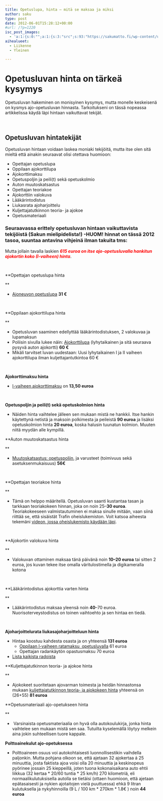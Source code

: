 ```yaml
---
title: Opetuslupa, hinta – mitä se maksaa ja miksi
author: saku
type: post
date: 2012-06-01T15:28:12+00:00
#url: /?p=1220
isc_post_images:
  - 'a:1:{s:0:"";a:1:{s:3:"src";s:93:"https://sakumatto.fi/wp-content/uploads/Ajo-opetus-opetusluvalla-auton-varusteet1-300x210.jpg";}}'
aihealueet:
  - Liikenne
  - Yleinen

---
```

# Opetusluvan hinta on tärkeä kysymys

Opetusluvan hakeminen on monisyinen kysymys, mutta monelle keskeisenä on kysmys ajo-opetusluvan hinnasta. Tarkoitukseni on tässä nopeassa artikkelissa käydä läpi hintaan vaikuttavat tekijät.

&nbsp;

## Opetusluvan hintatekijät

Opetusluvan hintaan voidaan laskea moniaki tekijöitä, mutta itse olen sitä mieltä että ainakin seuraavat olisi otettava huomioon:

  * Opettajan opetuslupa
  * Oppilaan ajokorttilupa
  * Ajokorttimaksu
  * Opetuspoljin ja peili(t) sekä opetuskolmio
  * Auton muutoskatsastus
  * Opettajan teoriakoe
  * Ajokorttiin valokuva
  * Lääkärintodistus
  * Liukasrata ajoharjoittelu
  * Kuljettajatutkinnon teoria- ja ajokoe
  * Opetusmateriaali

### Seuraavassa erittely opetusluvan hintaan vaikuttavista tekijöistä (Sakun mielipidelista!) -HUOM! hinnat on tässä 2012 tasoa, suuntaa antavina vihjeinä ilman takuita tms:

Mutta jollain tavalla laskien <span style="color: #ff0000;"><em><strong>615 euroa on itse ajo-opetusluvalla hankitun ajokortin koko (I-vaiheen) hinta</strong></em></span>.

&nbsp;

**Opettajan opetuslupa hinta
  
** 

  * <a title="Opettajan opetusluvan hinta" href="http://www.poliisi.fi/poliisi/home.nsf/pages/A197460FC381D4ADC2256BC30045BC0E?opendocument" target="_blank" rel="nofollow">Ajoneuvon opetuslupa</a> **31 €**

&nbsp;

**Oppilaan ajokorttilupa hinta
  
** 

  * Opetusluvan saaminen edellyttää lääkärintodistuksen, 2 valokuvaa ja lupamaksun
  * Poliisin sivulla lukee näin: <a title="Oppilaan ajokorttilupa" href="http://www.poliisi.fi/poliisi/home.nsf/suomi/ajokortti" target="_blank" rel="nofollow">Ajokorttilupa</a> (lyhytaikainen ja sitä seuraava pysyvä auton ajokortti) **60 €**
  * Mikäli tarvitset luvan uudestaan: Uusi lyhytaikainen I ja II vaiheen ajokorttilupa ilman kuljettajantutkintoa 60 €

&nbsp;

**Ajokorttimaksu hinta**

  * <a title="Ajokorttimaksu, I-vaihe" href="http://www.ajovarma.fi/hinnasto/Sivut/default.aspx" target="_blank" rel="nofollow">I-vaiheen ajokorttimaksu</a> on **13,50 euroa**

&nbsp;

**Opetuspoljin ja peili(t) sekä opetuskolmion hinta**

  * Näiden hinta vaihtelee jälleen sen mukaan mistä ne hankkii. Itse hankin käytettynä netistä ja maksoin polkimesta ja peileistä **90 euroa** ja lisäksi opetuskolmion hinta **20 euroa**, koska halusin tuunatun kolmion. Muuten niitä myydän alle kympillä.


**Auton muutoskatsastus hinta
  
** 

  * <a title="Opetuspolkimen muutoskatsastuksen hinta" href="http://www.mantsalanautokatsastus.fi/hinnasto.html" target="_blank" rel="nofollow">Muutoskatsastus: opetuspoljin</a>, ja varusteet (toimivuus sekä asetuksenmukaisuus) **56€**

&nbsp;

**Opettajan teoriakoe hinta
  
** 

  * Tämä on helppo määritellä. Opetusluvan saanti kustantaa tasan ja tarkkaan teoriakokeen hinnan, joka on noin 25–**30 euroa**. Teoriakokeeseen valmistautuminen ei maksa sinulle mitään, vaan siinä riittää se, että sisäistät Trafin oheislukemiston. Voit katsoa aiheesta tekemäni <a title="Trafin B-luokan opetusluvan oheislukemisto" href="http://youtu.be/uHspC6VmTj8" target="_blank" rel="nofollow">videon, jossa oheislukemisto käydään läpi</a>.

&nbsp;

**Ajokortin valokuva hinta
  
** 

  * Valokuvan ottaminen maksaa tänä päivänä noin **10–20 euroa** tai sitten 2 euroa, jos kuvan tekee itse omalla väritulostimella ja digikameralla kotona

&nbsp;

**Lääkärintodistus ajokorttia varten hinta
  
** 

  * Lääkärintodistus maksaa yleensä noin **40**–70 euroa. Nuorisoterveystodistus on toinen vaihtoehto ja sen hintaa en tiedä.

&nbsp;

**Ajoharjoittelurata liukasajoharjoitteluun hinta**

  * Hintaa koostuu kahdesta osasta ja on yhteensä **131 euroa** 
      * <a title="Liukasharjoittelun ratamaksu I-vaihe opetusluvalla" href="http://www.uay.info/page/opetusluvalla" target="_blank" rel="nofollow">Oppilaan I-vaiheen ratamaksu  opetusluvalla</a> 61 euroa
      * Opettajan radankäytön opastusmaksu 70 euroa
  * <a title="Lista Suomen ajoharjoitteluradoista" href="http://omaapp.fi/x/radat," target="_blank" rel="nofollow">Lista kaikista radoista</a>

**Kuljettajatutkinnon teoria- ja ajokoe hinta
  
** 

  * Ajokokeet suoritetaan ajovarman toimesta ja heidän hinnastonsa mukaan <a title="Kuljettajatutkinnon teoriakokeen ja ajokokeen hinta" href="http://www.ajovarma.fi/hinnasto/Sivut/default.aspx" target="_blank" rel="nofollow">kuljettajatutkinnon teoria- ja ajokokeen hinta</a> yhteensä on (26+55) **81 euroa**

**Opetusmateriaali ajo-opetukseen hinta
  
** 

  *  Varsinaista opetusmateriaalia on hyvä olla autokoulukirja, jonka hinta vaihtelee sen mukaan mistä sen saa. Tutuilta kyselemällä löytyy melkein aina jokin suhteellisen tuore kappale.

**Polttoainekulut ajo-opetuksessa**

  * Polttoaineen osuus voi autokohtaisesti luonnollisestikin vaihdella paljonkin. Mutta pohjana olkoon se, että ajetaan 32 ajokertaa á 25 minuuttia, josta faktista ajoa voisi olla 20 minuuttia ja keskinopeus pyörinee jossain 25 kieppeillä, joten tuona kokonaisaikana auto ehtii liikkua (32 kertaa \* 20/60 tuntia \* 25 km/h) 270 kilometriä, eli normaalikulutuksisella autolla se tietäisi (ottaen huomioon, että ajetaan epätasaisesti ja nykien ajotaitojen vielä puuttuessa) ehkä 9 litran kulutuksella ja nykyhinnoilla (9 L / 100 km \* 270km \* 1.8€ ) noin **44 euroa**
